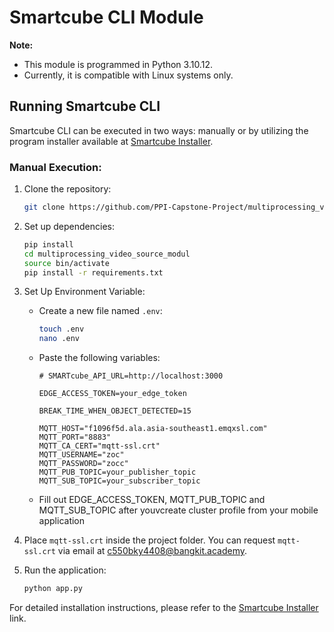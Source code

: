 # Smartcube CLI Module

**Note:**
- This module is programmed in Python 3.10.12.
- Currently, it is compatible with Linux systems only.

## Running Smartcube CLI

Smartcube CLI can be executed in two ways: manually or by utilizing the program installer available at [Smartcube Installer](https://github.com/PPI-Capstone-Project/smartcube-installer).

### Manual Execution:

1. Clone the repository:
    ```bash
    git clone https://github.com/PPI-Capstone-Project/multiprocessing_video_source_modul.git
    ```

2. Set up dependencies:
    ```bash
    pip install 
    cd multiprocessing_video_source_modul
    source bin/activate
    pip install -r requirements.txt
    ```

3. Set Up Environment Variable:
    - Create a new file named `.env`:
        ```bash
        touch .env
        nano .env
        ```

    - Paste the following variables:
        ```env
        # SMARTcube_API_URL=http://localhost:3000

        EDGE_ACCESS_TOKEN=your_edge_token

        BREAK_TIME_WHEN_OBJECT_DETECTED=15

        MQTT_HOST="f1096f5d.ala.asia-southeast1.emqxsl.com"
        MQTT_PORT="8883"
        MQTT_CA_CERT="mqtt-ssl.crt"
        MQTT_USERNAME="zoc"
        MQTT_PASSWORD="zocc"
        MQTT_PUB_TOPIC=your_publisher_topic
        MQTT_SUB_TOPIC=your_subscriber_topic
        ```

    - Fill out EDGE_ACCESS_TOKEN, MQTT_PUB_TOPIC and MQTT_SUB_TOPIC after 
    youvcreate cluster profile from your mobile application

4. Place `mqtt-ssl.crt` inside the project folder. You can request `mqtt-ssl.crt` via email at c550bky4408@bangkit.academy.

5. Run the application:
    ```bash
    python app.py
    ```

For detailed installation instructions, please refer to the [Smartcube Installer](https://github.com/PPI-Capstone-Project/smartcube-installer) link.
